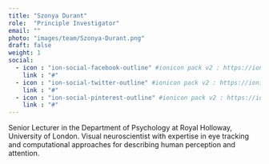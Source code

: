 ```yaml
---
title: "Szonya Durant"
role:  "Principle Investigator"
email: ""
photo: "images/team/Szonya-Durant.png"
draft: false
weight: 1
social:
  - icon : "ion-social-facebook-outline" #ionicon pack v2 : https://ionicons.com/v2/
    link : "#"
  - icon : "ion-social-twitter-outline" #ionicon pack v2 : https://ionicons.com/v2/
    link : "#"
  - icon : "ion-social-pinterest-outline" #ionicon pack v2 : https://ionicons.com/v2/
    link : "#"
---
```


Senior Lecturer in the Department of Psychology at Royal Holloway, University of London.  Visual neuroscientist with expertise in eye tracking and computational approaches for describing human perception and attention. 